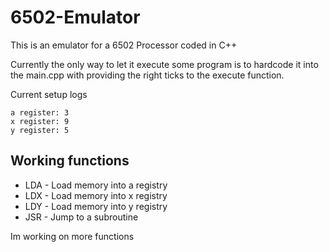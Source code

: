 # 6502-Emulator

This is an emulator for a 6502 Processor coded in C++

Currently the only way to let it execute some program is to hardcode it into the main.cpp with providing the right ticks to the execute function.

Current setup logs

```
a register: 3
x register: 9
y register: 5
```

## Working functions

 - LDA - Load memory into a registry
 - LDX - Load memory into x registry
 - LDY - Load memory into y registry
 - JSR - Jump to a subroutine

Im working on more functions
